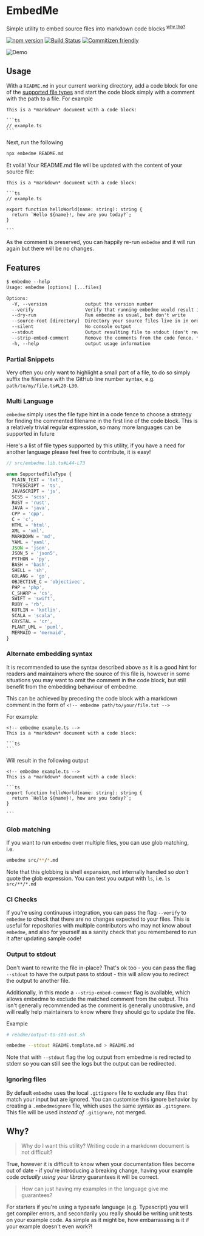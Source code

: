 # EmbedMe

Simple utility to embed source files into markdown code blocks <sup>[why tho?](#why)</sup>

[![npm version](https://badge.fury.io/js/embedme.svg)](https://www.npmjs.com/package/embedme)
[![Build Status](https://travis-ci.org/zakhenry/embedme.svg?branch=master)](https://travis-ci.org/zakhenry/embedme)
[![Commitizen friendly](https://img.shields.io/badge/commitizen-friendly-brightgreen.svg)](https://commitizen.github.io/cz-cli/)

![Demo](readme/asciinema/demo.svg)

## Usage

With a `README.md` in your current working directory, add a code block for one of the
[supported file types](#multi-language) and start the code block simply with a comment with the path to a
file. For example

<!-- embedme-ignore-next -->

    This is a *markdown* document with a code block:

    ```ts
    // example.ts
    ```

Next, run the following

```bash
npx embedme README.md
```

Et voilà! Your README.md file will be updated with the content of your source file:

<!-- prettier-ignore -->
    This is a *markdown* document with a code block:

    ```ts
    // example.ts
    
    export function helloWorld(name: string): string {
      return `Hello ${name}!, how are you today?`;
    }
    
    ```

As the comment is preserved, you can happily re-run `embedme` and it will run again but there will be no changes.

## Features

<!-- embedme readme/help-output.txt -->

```txt
$ embedme --help
Usage: embedme [options] [...files]

Options:
  -V, --version              output the version number
  --verify                   Verify that running embedme would result in no changes. Useful for CI
  --dry-run                  Run embedme as usual, but don't write
  --source-root [directory]  Directory your source files live in in order to shorten the comment line in code fence
  --silent                   No console output
  --stdout                   Output resulting file to stdout (don't rewrite original)
  --strip-embed-comment      Remove the comments from the code fence. *Must* be run with --stdout flag
  -h, --help                 output usage information

```

### Partial Snippets

Very often you only want to highlight a small part of a file, to do so simply suffix the filename with the GitHub line
number syntax, e.g. `path/to/my/file.ts#L20-L30`.

### Multi Language

`embedme` simply uses the file type hint in a code fence to choose a strategy for finding the commented filename in the
first line of the code block. This is a relatively trivial regular expression, so many more languages can be supported
in future

Here's a list of file types supported by this utility, if you have a need for another language please feel free to
contribute, it is easy!

```ts
// src/embedme.lib.ts#L44-L73

enum SupportedFileType {
  PLAIN_TEXT = 'txt',
  TYPESCRIPT = 'ts',
  JAVASCRIPT = 'js',
  SCSS = 'scss',
  RUST = 'rust',
  JAVA = 'java',
  CPP = 'cpp',
  C = 'c',
  HTML = 'html',
  XML = 'xml',
  MARKDOWN = 'md',
  YAML = 'yaml',
  JSON = 'json',
  JSON_5 = 'json5',
  PYTHON = 'py',
  BASH = 'bash',
  SHELL = 'sh',
  GOLANG = 'go',
  OBJECTIVE_C = 'objectivec',
  PHP = 'php',
  C_SHARP = 'cs',
  SWIFT = 'swift',
  RUBY = 'rb',
  KOTLIN = 'kotlin',
  SCALA = 'scala',
  CRYSTAL = 'cr',
  PLANT_UML = 'puml',
  MERMAID = 'mermaid',
}
```

### Alternate embedding syntax

It is recommended to use the syntax described above as it is a good hint for readers and maintainers where the source of
this file is, however in some situations you may want to omit the comment in the code block, but still benefit from the
embedding behaviour of embedme.

This can be achieved by preceding the code block with a markdown comment in the form of `<!-- embedme path/to/your/file.txt -->`

For example:

<!-- embedme-ignore-next -->

    <!-- embedme example.ts -->
    This is a *markdown* document with a code block:

    ```ts
    ```

Will result in the following output

    <!-- embedme example.ts -->
    This is a *markdown* document with a code block:

    ```ts
    export function helloWorld(name: string): string {
      return `Hello ${name}!, how are you today?`;
    }

    ```

### Glob matching

If you want to run `embedme` over multiple files, you can use glob matching, i.e.

```bash
embedme src/**/*.md
```

Note that this globbing is shell expansion, not internally handled so _don't_ quote the glob expression. You can test
you output with `ls`, i.e. `ls src/**/*.md`

### CI Checks

If you're using continuous integration, you can pass the flag `--verify` to `embedme` to check that there are no changes
expected to your files. This is useful for repositories with multiple contributors who may not know about `embedme`, and
also for yourself as a sanity check that you remembered to run it after updating sample code!

### Output to stdout

Don't want to rewrite the file in-place? That's ok too - you can pass the flag `--stdout` to have the output pass to
stdout - this will allow you to redirect the output to another file.

Additionally, in this mode a `--strip-embed-comment` flag is available, which allows embedme to exclude the matched
comment from the output. This isn't generally recommended as the comment is generally unobtrusive, and will really help
maintainers to know where they should go to update the file.

Example

```sh
# readme/output-to-std-out.sh

embedme --stdout README.template.md > README.md

```

Note that with `--stdout` flag the log output from embedme is redirected to stderr so you can still see the logs but the
output can be redirected.

### Ignoring files

By default `embedme` uses the local `.gitignore` file to exclude any files that match your input but are ignored. You
can customise this ignore behavior by creating a `.embedmeignore` file, which uses the same syntax as `.gitignore`. This
file will be used _instead of_ `.gitignore`, not merged.

## Why?

> Why do I want this utility? Writing code in a markdown document is not difficult?

True, however it is difficult to know when your documentation files become out of date - if you're introducing a
breaking change, having your example code _actually using your library_ guarantees it will be correct.

> How can just having my examples in the language give me guarantees?

For starters if you're using a typesafe language (e.g. Typescript) you will get compiler errors, and secondarily you
really should be writing unit tests on your example code. As simple as it might be, how embarrassing is it if your
example doesn't even work?!
